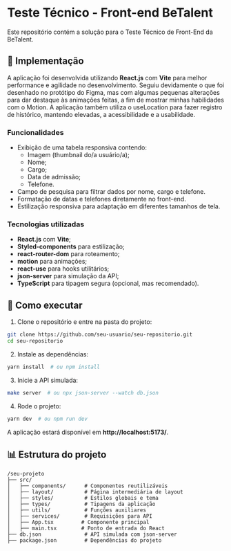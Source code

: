 # Teste Técnico - Front-end BeTalent

Este repositório contém a solução para o Teste Técnico de Front-End da BeTalent.

## 📄 Implementação

A aplicação foi desenvolvida utilizando **React.js** com **Vite** para melhor performance e agilidade no desenvolvimento. Seguiu devidamente o que foi desenhado no protótipo do Figma, mas com algumas pequenas alterações para dar destaque às animações feitas, a fim de mostrar minhas habilidades com o Motion. A aplicação também utiliza o useLocation para fazer registro de histórico, mantendo elevadas, a acessibilidade e a usabilidade.

### Funcionalidades
- Exibição de uma tabela responsiva contendo:
  - Imagem (thumbnail do/a usuário/a);
  - Nome;
  - Cargo;
  - Data de admissão;
  - Telefone.
- Campo de pesquisa para filtrar dados por nome, cargo e telefone.
- Formatação de datas e telefones diretamente no front-end.
- Estilização responsiva para adaptação em diferentes tamanhos de tela.

### Tecnologias utilizadas
- **React.js** com **Vite**;
- **Styled-components** para estilização;
- **react-router-dom** para roteamento;
- **motion** para animações;
- **react-use** para hooks utilitários;
- **json-server** para simulação da API;
- **TypeScript** para tipagem segura (opcional, mas recomendado).

## 🔧 Como executar

1. Clone o repositório e entre na pasta do projeto:
```bash
git clone https://github.com/seu-usuario/seu-repositorio.git
cd seu-repositorio
```
2. Instale as dependências:
```bash
yarn install  # ou npm install
```
3. Inicie a API simulada:
```bash
make server  # ou npx json-server --watch db.json
```
4. Rode o projeto:
```bash
yarn dev  # ou npm run dev
```
A aplicação estará disponível em **http://localhost:5173/**.

## 📊 Estrutura do projeto

```
/seu-projeto
├── src/
│   ├── components/      # Componentes reutilizáveis
│   ├── layout/          # Página intermediária de layout
│   ├── styles/          # Estilos globais e tema
│   ├── types/           # Tipagens da aplicação
│   ├── utils/           # Funções auxiliares
│   ├── services/        # Requisições para API
│   ├── App.tsx         # Componente principal
│   ├── main.tsx        # Ponto de entrada do React
├── db.json              # API simulada com json-server
├── package.json         # Dependências do projeto
```
